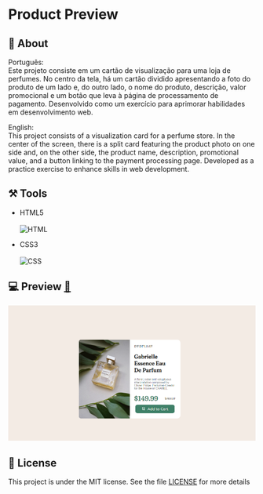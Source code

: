 # Product Preview

## 📌 About ##
 

 Português:  <br>
    Este projeto consiste em um cartão de visualização para uma loja de perfumes. No centro da tela, há um cartão dividido apresentando a foto do produto de um lado e, do outro lado, o nome do produto, descrição, valor promocional e um botão que leva à página de processamento de pagamento. Desenvolvido como um exercício para aprimorar habilidades em desenvolvimento web.

English: <br>
    This project consists of a visualization card for a perfume store. In the center of the screen, there is a split card featuring the product photo on one side and, on the other side, the product name, description, promotional value, and a button linking to the payment processing page. Developed as a practice exercise to enhance skills in web development.


## ⚒️ Tools 

- HTML5 <br> <br>
![HTML](https://img.shields.io/badge/-HTML-0D1117?style=for-the-badge&logo=html5&labelColor=0D1117)&nbsp;

- CSS3 <br> <br>
![CSS](https://img.shields.io/badge/-CSS-0D1117?style=for-the-badge&logo=CSS3&logoColor=1572B6&labelColor=0D1117)&nbsp;

## 💻 Preview <a href="https://pceraa.github.io/landingpag01/" target="_blank">🔗</a>

![alt text](image.png)

## 📃 License 

This project is under the MIT license. See the file [LICENSE](./LICENSE) for more details

